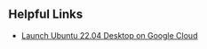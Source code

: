 ## Helpful Links
- [Launch Ubuntu 22.04 Desktop on Google Cloud](https://ubuntu.com/blog/launch-ubuntu-22-04-desktop-on-google-cloud)
